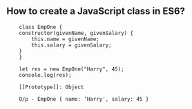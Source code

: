 How to create a JavaScript class in ES6?
--------------------------------------------

        class EmpOne {
        constructor(givenName, givenSalary) {
            this.name = givenName;
            this.salary = givenSalary;
        }
        }

        let res = new EmpOne("Harry", 45);
        console.log(res);
        
        [[Prototype]]: Object
        
        O/p - EmpOne { name: 'Harry', salary: 45 }
